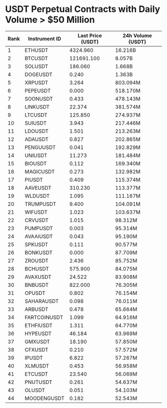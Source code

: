 # USDT Perpetual Contracts with Daily Volume > $50 Million

| Rank | Instrument ID | Last Price (USDT) | 24h Volume (USDT) |
|------|---------------|-------------------|-------------------|
| 1 | ETHUSDT | 4324.960 | 16.216B |
| 2 | BTCUSDT | 121691.100 | 8.057B |
| 3 | SOLUSDT | 186.060 | 1.668B |
| 4 | DOGEUSDT | 0.240 | 1.363B |
| 5 | XRPUSDT | 3.264 | 803.094M |
| 6 | PEPEUSDT | 0.000 | 518.170M |
| 7 | SOONUSDT | 0.433 | 478.143M |
| 8 | LINKUSDT | 22.374 | 381.574M |
| 9 | LTCUSDT | 125.850 | 274.937M |
| 10 | SUIUSDT | 3.943 | 217.446M |
| 11 | LDOUSDT | 1.501 | 213.263M |
| 12 | ADAUSDT | 0.827 | 202.865M |
| 13 | PENGUUSDT | 0.041 | 192.829M |
| 14 | UNIUSDT | 11.273 | 181.484M |
| 15 | BIOUSDT | 0.112 | 169.340M |
| 16 | MAGICUSDT | 0.273 | 132.982M |
| 17 | PIUSDT | 0.409 | 115.374M |
| 18 | AAVEUSDT | 310.230 | 113.377M |
| 19 | WLDUSDT | 1.095 | 111.167M |
| 20 | TRUMPUSDT | 9.400 | 104.091M |
| 21 | WIFUSDT | 1.023 | 103.637M |
| 22 | CRVUSDT | 1.015 | 98.312M |
| 23 | PUMPUSDT | 0.003 | 95.314M |
| 24 | AVAAIUSDT | 0.043 | 95.190M |
| 25 | SPKUSDT | 0.111 | 90.577M |
| 26 | BONKUSDT | 0.000 | 87.709M |
| 27 | ZROUSDT | 2.436 | 85.752M |
| 28 | BCHUSDT | 575.900 | 84.075M |
| 29 | AVAXUSDT | 24.522 | 83.908M |
| 30 | BNBUSDT | 822.000 | 76.305M |
| 31 | OPUSDT | 0.802 | 76.154M |
| 32 | SAHARAUSDT | 0.098 | 76.011M |
| 33 | ARBUSDT | 0.478 | 65.664M |
| 34 | FARTCOINUSDT | 1.099 | 64.916M |
| 35 | ETHFIUSDT | 1.311 | 64.770M |
| 36 | HYPEUSDT | 46.184 | 63.969M |
| 37 | GMXUSDT | 18.190 | 57.850M |
| 38 | CFXUSDT | 0.210 | 57.572M |
| 39 | IPUSDT | 6.822 | 57.267M |
| 40 | XLMUSDT | 0.453 | 56.958M |
| 41 | ETCUSDT | 23.540 | 56.069M |
| 42 | PNUTUSDT | 0.261 | 54.637M |
| 43 | OLUSDT | 0.051 | 54.103M |
| 44 | MOODENGUSDT | 0.182 | 52.543M |
